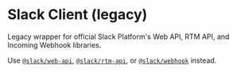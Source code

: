 # Slack Client (legacy)

Legacy wrapper for official Slack Platform's Web API, RTM API, and Incoming Webhook libraries.

Use [`@slack/web-api`](https://www.npmjs.com/package/@slack/web-api),
[`@slack/rtm-api`](https://www.npmjs.com/package/@slack/rtm-api), or
[`@slack/webhook`](https://www.npmjs.com/package/@slack/webhook) instead.
